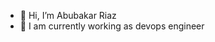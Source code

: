 - 👋 Hi, I’m Abubakar Riaz
- 👀 I am currently working as devops engineer

<!---
abubakar-riaz-tkxel/abubakar-riaz-tkxel is a ✨ special ✨ repository because its `README.md` (this file) appears on your GitHub profile.
You can click the Preview link to take a look at your changes.
--->
